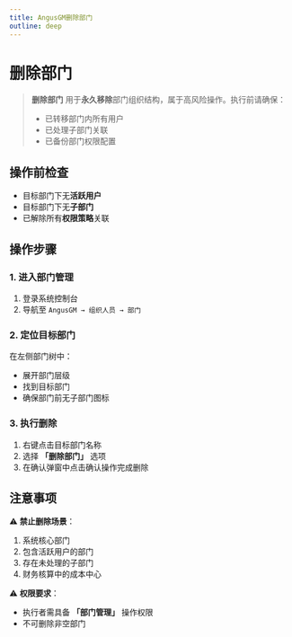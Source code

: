 ```yaml
---
title: AngusGM删除部门
outline: deep
---
```


# 删除部门

> **删除部门** 用于**永久移除**部门组织结构，属于高风险操作。执行前请确保：
> - 已转移部门内所有用户
> - 已处理子部门关联
> - 已备份部门权限配置

## 操作前检查
- 目标部门下无**活跃用户**  
- 目标部门下无**子部门**  
- 已解除所有**权限策略**关联

## 操作步骤

### 1. 进入部门管理
1. 登录系统控制台
2. 导航至 `AngusGM → 组织人员 → 部门`

### 2. 定位目标部门
在左侧部门树中：
- 展开部门层级
- 找到目标部门
- 确保部门前无子部门图标

### 3. 执行删除
1. 右键点击目标部门名称
2. 选择 **「删除部门」** 选项
3. 在确认弹窗中点击确认操作完成删除

## 注意事项
⚠️ **禁止删除场景**：
1. 系统核心部门
2. 包含活跃用户的部门
3. 存在未处理的子部门
4. 财务核算中的成本中心

⚠️ **权限要求**：
- 执行者需具备 **「部门管理」** 操作权限
- 不可删除非空部门

